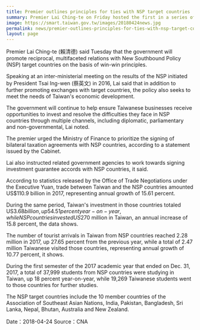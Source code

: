 ```yaml
---
title: Premier outlines principles for ties with NSP target countries
summary: Premier Lai Ching-te on Friday hosted the first in a series of exchanges with business leaders aimed at gathering views and suggestions in order to shape a more responsive government.
image: https://smart.taiwan.gov.tw/images/20180424news.jpg
permalink: news/premier-outlines-principles-for-ties-with-nsp-target-countries/
layout: page
---
```

Premier Lai Ching-te (賴清德) said Tuesday that the government will promote reciprocal, multifaceted relations with New Southbound Policy (NSP) target countries on the basis of win-win principles.

Speaking at an inter-ministerial meeting on the results of the NSP initiated by President Tsai Ing-wen (蔡英文) in 2016, Lai said that in addition to further promoting exchanges with target countries, the policy also seeks to meet the needs of Taiwan's economic development.

The government will continue to help ensure Taiwanese businesses receive opportunities to invest and resolve the difficulties they face in NSP countries through multiple channels, including diplomatic, parliamentary and non-governmental, Lai noted.

The premier urged the Ministry of Finance to prioritize the signing of bilateral taxation agreements with NSP countries, according to a statement issued by the Cabinet.

Lai also instructed related government agencies to work towards signing investment guarantee accords with NSP countries, it said.

According to statistics released by the Office of Trade Negotiations under the Executive Yuan, trade between Taiwan and the NSP countries amounted US$110.9 billion in 2017, representing annual growth of 15.61 percent.

During the same period, Taiwan's investment in those countries totaled US$3.68 billion, up 54.51 percent year-on-year, while NSP countries invested US$270 million in Taiwan, an annual increase of 15.8 percent, the data shows.

The number of tourist arrivals in Taiwan from NSP countries reached 2.28 million in 2017, up 27.65 percent from the previous year, while a total of 2.47 million Taiwanese visited those countries, representing annual growth of 10.77 percent, it shows.

During the first semester of the 2017 academic year that ended on Dec. 31, 2017, a total of 37,999 students from NSP countries were studying in Taiwan, up 18 percent year-on-year, while 19,269 Taiwanese students went to those countries for further studies.

The NSP target countries include the 10 member countries of the Association of Southeast Asian Nations, India, Pakistan, Bangladesh, Sri Lanka, Nepal, Bhutan, Australia and New Zealand.

Date：2018-04-24
Source：CNA
